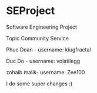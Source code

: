 SEProject
=========

Software Engineering Project 


Topic 
Community Service 

Phuc Doan - username: kiugfractal

Duc Do - username: volatilegg 

zohaib malik- username: Zee100

I do some super changes :)